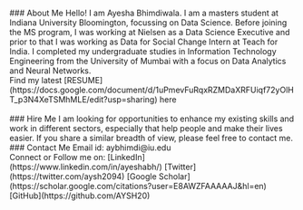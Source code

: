 <br/>
### About Me
Hello! I am Ayesha Bhimdiwala. I am a masters student at Indiana University Bloomington, focussing on Data Science. Before joining the MS program, I was working at Nielsen as a Data Science Executive and prior to that I was working as Data for Social Change Intern at Teach for India. I completed my undergraduate studies in Information Technology Engineering from the University of Mumbai with a focus on Data Analytics and Neural Networks.
<br/>
Find my latest [RESUME](https://docs.google.com/document/d/1uPmevFuRqxRZMDaXRFUiqf72yOlHT_p3N4XeTSMhMLE/edit?usp=sharing) here <br/>
<br/>
### Hire Me
I am looking for opportunities to enhance my existing skills and work in different sectors, especially that help people and make their lives easier. If you share a similar breadth of view, please feel free to contact me.
<br/>
### Contact Me
Email id: aybhimdi@iu.edu <br/>
Connect or Follow me on:
[LinkedIn](https://www.linkedin.com/in/ayeshabh/)
[Twitter](https://twitter.com/aysh2094)
[Google Scholar](https://scholar.google.com/citations?user=E8AWZFAAAAAJ&hl=en)
[GitHub](https://github.com/AYSH20)
